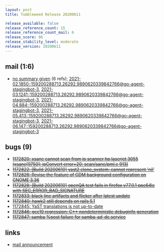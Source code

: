 ```yaml
---
layout: post
title: Tumbleweed Release 20200611

release_available: false
release_reference_count: 15
release_reference_count_mail: 6
release_score: 86
release_stability_level: moderate
release_version: 20200611
---
```


## mail (1:6)

- [no summary given](https://lists.opensuse.org/archives/list/factory@lists.opensuse.org/thread/AONWZQH7GROPILSZV2JWILDWWUJ2B56A) (6 refs); [2021-02.1850::<159200288713.26292.9890620339842766@go-agent-stagingbot-3>](https://lists.opensuse.org/archives/list/factory@lists.opensuse.org/thread/AONWZQH7GROPILSZV2JWILDWWUJ2B56A), [2021-03.1241::<159200288713.26292.9890620339842766@go-agent-stagingbot-3>](https://lists.opensuse.org/archives/list/factory@lists.opensuse.org/thread/AONWZQH7GROPILSZV2JWILDWWUJ2B56A), [2021-04.884::<159200288713.26292.9890620339842766@go-agent-stagingbot-3>](https://lists.opensuse.org/archives/list/factory@lists.opensuse.org/thread/AONWZQH7GROPILSZV2JWILDWWUJ2B56A), [2021-05.413::<159200288713.26292.9890620339842766@go-agent-stagingbot-3>](https://lists.opensuse.org/archives/list/factory@lists.opensuse.org/thread/AONWZQH7GROPILSZV2JWILDWWUJ2B56A), [2021-06.147::<159200288713.26292.9890620339842766@go-agent-stagingbot-3>](https://lists.opensuse.org/archives/list/factory@lists.opensuse.org/thread/AONWZQH7GROPILSZV2JWILDWWUJ2B56A)

## bugs (9)

<!--more-->

- ~~[1172820: xsane cannot scan from ip scanner hp laserjet 3055 (xsane\[9750\]: ipConvert error=20: scan/sane/pml.c 913)](https://bugzilla.opensuse.org/show_bug.cgi?id=1172820)~~
- ~~[1172822: \[Build 20200610\] yast2 clone_system: cannot represent 'nil'](https://bugzilla.opensuse.org/show_bug.cgi?id=1172822)~~
- ~~[1172826: Revise the feature of GDM background configuration on GNOME 3.36](https://bugzilla.opensuse.org/show_bug.cgi?id=1172826)~~
- ~~[1172828: \[Build 20200610\] openQA test fails in firefox v77.0.1 ppc64le with SEC_ERROR_BAD_SIGNATURE](https://bugzilla.opensuse.org/show_bug.cgi?id=1172828)~~
- ~~[1172833: black line artifacts and flicker after latest update](https://bugzilla.opensuse.org/show_bug.cgi?id=1172833)~~
- ~~[1172840: hawk2 still depends on rails 5.1](https://bugzilla.opensuse.org/show_bug.cgi?id=1172840)~~
- [1172845: YaST translations is not up-to-date](https://bugzilla.opensuse.org/show_bug.cgi?id=1172845)
- ~~[1172846: gcc10 regression: C++ nondeterministic debuginfo generation](https://bugzilla.opensuse.org/show_bug.cgi?id=1172846)~~
- ~~[1172847: samba %post failure for samba-ad-dc.service](https://bugzilla.opensuse.org/show_bug.cgi?id=1172847)~~



## links

- [mail announcement](https://lists.opensuse.org/archives/list/factory@lists.opensuse.org/thread/AONWZQH7GROPILSZV2JWILDWWUJ2B56A)
